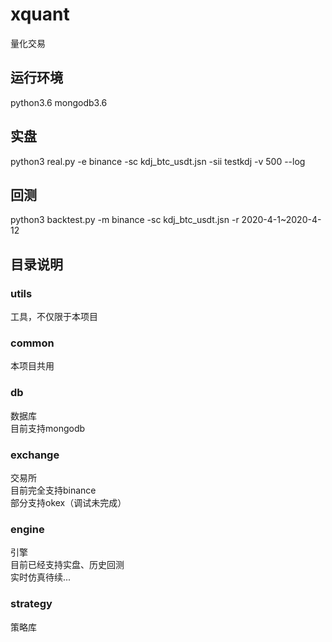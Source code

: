 # xquant
量化交易

## 运行环境
python3.6
mongodb3.6
## 实盘
python3 real.py -e binance -sc kdj_btc_usdt.jsn -sii testkdj -v 500 --log
## 回测
python3 backtest.py -m binance -sc kdj_btc_usdt.jsn -r 2020-4-1~2020-4-12
## 目录说明
### utils
工具，不仅限于本项目
### common
本项目共用
### db
数据库</br>
目前支持mongodb
### exchange
交易所</br>
目前完全支持binance</br>
部分支持okex（调试未完成）
### engine
引擎</br>
目前已经支持实盘、历史回测</br>
实时仿真待续...
### strategy
策略库
